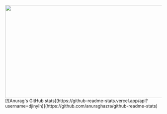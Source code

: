<a href="https://www.gitanimals.org/en_US?utm_medium=image&utm_source=djinylh&utm_content=farm">
<img
  src="https://render.gitanimals.org/farms/djinylh"
  width="600"
  height="300"
/>
</a>
[![Anurag's GitHub stats](https://github-readme-stats.vercel.app/api?username=djinylh)](https://github.com/anuraghazra/github-readme-stats)
